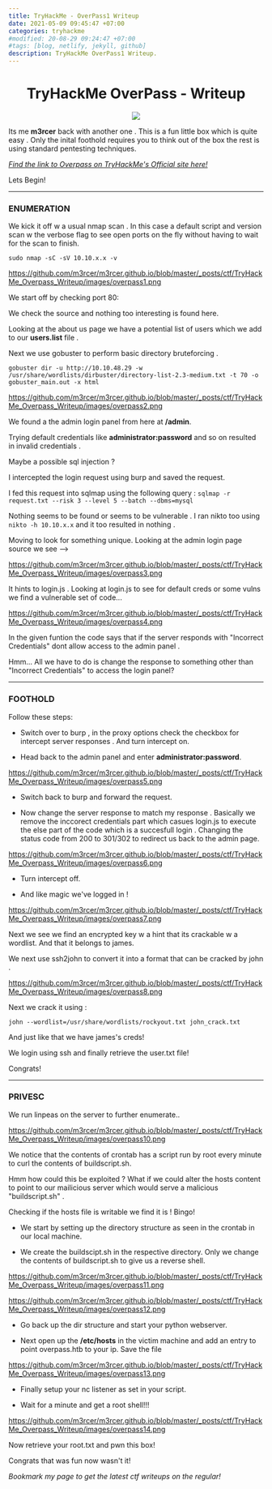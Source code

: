 ```yaml
---
title: TryHackMe - OverPass1 Writeup
date: 2021-05-09 09:45:47 +07:00
categories: tryhackme
#modified: 20-08-29 09:24:47 +07:00
#tags: [blog, netlify, jekyll, github]
description: TryHackMe OverPass1 Writeup.
---
```


<h1 align="center"> TryHackMe OverPass - Writeup</h1>

<p align="center">
 <img src="https://i.imgur.com/LPggi78.png">
</p>

Its me **m3rcer** back with another one .
This is a fun little box which is quite easy . Only the inital foothold requires you to think out of the box the rest is using standard pentesting techniques. 

*[Find the link to Overpass on TryHackMe's Official site here!](https://tryhackme.com/room/overpass)*

Lets Begin!

----------------------------------------------------------------------------------------------------

### ENUMERATION

We kick it off w a usual nmap scan . In this case a default script and version scan w the verbose flag to see open ports on the fly without having to wait for the scan to finish.

`sudo nmap -sC -sV 10.10.x.x -v`

https://github.com/m3rcer/m3rcer.github.io/blob/master/_posts/ctf/TryHackMe_Overpass_Writeup/images/overpass1.png


We start off by checking port 80:

We check the source and nothing too interesting is found here. 

Looking at the about us page we have a potential list of users which we add to our **users.list** file .

Next we use gobuster to perform basic directory bruteforcing .

`gobuster dir -u http://10.10.48.29 -w /usr/share/wordlists/dirbuster/directory-list-2.3-medium.txt -t 70 -o gobuster_main.out -x html`


https://github.com/m3rcer/m3rcer.github.io/blob/master/_posts/ctf/TryHackMe_Overpass_Writeup/images/overpass2.png

We found a the admin login panel from here at **/admin**.

Trying default credentials like __administrator:password__ and so on resulted in invalid credentials .

Maybe a possible sql injection ? 

I intercepted the login request using burp and saved the request. 

I fed this request into sqlmap using the following query :
`sqlmap -r request.txt --risk 3 --level 5 --batch --dbms=mysql`

Nothing seems to be found or seems to be vulnerable . I ran nikto too using `nikto -h 10.10.x.x` and it too resulted in nothing .

Moving to look for something unique. 
Looking at the admin login page source we see -->


https://github.com/m3rcer/m3rcer.github.io/blob/master/_posts/ctf/TryHackMe_Overpass_Writeup/images/overpass3.png 

It hints to login.js . Looking at login.js to see for default creds or some vulns we find a vulnerable set of code... 

https://github.com/m3rcer/m3rcer.github.io/blob/master/_posts/ctf/TryHackMe_Overpass_Writeup/images/overpass4.png 

In the given funtion the code says that if the server responds with "Incorrect Credentials" dont allow access to the admin panel .

Hmm... All we have to do is change the response to something other than "Incorrect Credentials" to access the login panel?

----------------------------------------------------------------------------------------------------

### FOOTHOLD

Follow these steps:

- Switch over to burp , in the proxy options check the checkbox for intercept server responses . And turn intercept on.

- Head back to the admin panel and enter **administrator:password**.

https://github.com/m3rcer/m3rcer.github.io/blob/master/_posts/ctf/TryHackMe_Overpass_Writeup/images/overpass5.png 

- Switch back to burp and forward the request.

- Now change the server response to match my response . Basically we remove the inccorect credentials part which casues login.js to execute the else part of the code which is a succesfull login . Changing the status code from 200 to 301/302 to redirect us back to the admin page.

https://github.com/m3rcer/m3rcer.github.io/blob/master/_posts/ctf/TryHackMe_Overpass_Writeup/images/overpass6.png 

- Turn intercept off.

- And like magic we've logged in !

https://github.com/m3rcer/m3rcer.github.io/blob/master/_posts/ctf/TryHackMe_Overpass_Writeup/images/overpass7.png 

Next we see we find an encrypted key w a hint that its crackable w a wordlist. And that it belongs to james.

We next use ssh2john to convert it into a format that can be cracked by john .

https://github.com/m3rcer/m3rcer.github.io/blob/master/_posts/ctf/TryHackMe_Overpass_Writeup/images/overpass8.png 

Next we crack it using :

`john --wordlist=/usr/share/wordlists/rockyout.txt john_crack.txt`

And just like that we have james's creds!

We login using ssh and finally retrieve the user.txt file!

Congrats! 

----------------------------------------------------------------------------------------------------

### PRIVESC

We run linpeas on the server to further enumerate..

https://github.com/m3rcer/m3rcer.github.io/blob/master/_posts/ctf/TryHackMe_Overpass_Writeup/images/overpass10.png

We notice that the contents of crontab has a script run by root every minute to curl the contents of buildscript.sh. 

Hmm how could this be exploited ? What if we could alter the hosts content to point to our mailicious server which would serve a malicious "buildscript.sh" . 

Checking if the hosts file is writable we find it is ! Bingo!

- We start by setting up the directory structure as seen in the crontab in our local machine.

- We create the buildscipt.sh in the respective directory. Only we change the contents of buildscript.sh to give us a reverse shell.

https://github.com/m3rcer/m3rcer.github.io/blob/master/_posts/ctf/TryHackMe_Overpass_Writeup/images/overpass11.png 

https://github.com/m3rcer/m3rcer.github.io/blob/master/_posts/ctf/TryHackMe_Overpass_Writeup/images/overpass12.png 

- Go back up the dir structure and start your python webserver.

- Next open up the __/etc/hosts__ in the victim machine and add an entry to point overpass.htb to your ip.
Save the file 

https://github.com/m3rcer/m3rcer.github.io/blob/master/_posts/ctf/TryHackMe_Overpass_Writeup/images/overpass13.png 

- Finally setup your nc listener as set in your script.

- Wait for a minute and get a root shell!!!

https://github.com/m3rcer/m3rcer.github.io/blob/master/_posts/ctf/TryHackMe_Overpass_Writeup/images/overpass14.png 

Now retrieve your root.txt and pwn this box!

Congrats that was fun now wasn't it!

 _Bookmark my page to get the latest ctf writeups on the regular!_



































